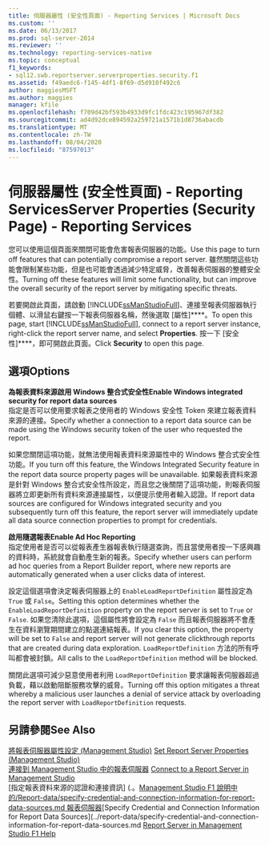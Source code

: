 ```yaml
---
title: 伺服器屬性 (安全性頁面) - Reporting Services | Microsoft Docs
ms.custom: ''
ms.date: 06/13/2017
ms.prod: sql-server-2014
ms.reviewer: ''
ms.technology: reporting-services-native
ms.topic: conceptual
f1_keywords:
- sql12.swb.reportserver.serverproperties.security.f1
ms.assetid: f49aedc6-f145-4df1-8f69-d5d910f492c6
author: maggiesMSFT
ms.author: maggies
manager: kfile
ms.openlocfilehash: f709d42bf593b4933d9fc1fdc423c195967df382
ms.sourcegitcommit: ad4d92dce894592a259721a1571b1d8736abacdb
ms.translationtype: MT
ms.contentlocale: zh-TW
ms.lasthandoff: 08/04/2020
ms.locfileid: "87597013"
---
```

# <a name="server-properties-security-page---reporting-services"></a><span data-ttu-id="5f34f-102">伺服器屬性 (安全性頁面) - Reporting Services</span><span class="sxs-lookup"><span data-stu-id="5f34f-102">Server Properties (Security Page) - Reporting Services</span></span>
  <span data-ttu-id="5f34f-103">您可以使用這個頁面來關閉可能會危害報表伺服器的功能。</span><span class="sxs-lookup"><span data-stu-id="5f34f-103">Use this page to turn off features that can potentially compromise a report server.</span></span> <span data-ttu-id="5f34f-104">雖然關閉這些功能會限制某些功能，但是也可能會透過減少特定威脅，改善報表伺服器的整體安全性。</span><span class="sxs-lookup"><span data-stu-id="5f34f-104">Turning off these features will limit some functionality, but can improve the overall security of the report server by mitigating specific threats.</span></span>  
  
 <span data-ttu-id="5f34f-105">若要開啟此頁面，請啟動 [!INCLUDE[ssManStudioFull](../../includes/ssmanstudiofull-md.md)]、連接至報表伺服器執行個體、以滑鼠右鍵按一下報表伺服器名稱，然後選取 [屬性]\*\*\*\*。</span><span class="sxs-lookup"><span data-stu-id="5f34f-105">To open this page, start [!INCLUDE[ssManStudioFull](../../includes/ssmanstudiofull-md.md)], connect to a report server instance, right-click the report server name, and select **Properties**.</span></span> <span data-ttu-id="5f34f-106">按一下 [安全性]\*\*\*\*，即可開啟此頁面。</span><span class="sxs-lookup"><span data-stu-id="5f34f-106">Click **Security** to open this page.</span></span>  
  
## <a name="options"></a><span data-ttu-id="5f34f-107">選項</span><span class="sxs-lookup"><span data-stu-id="5f34f-107">Options</span></span>  
 <span data-ttu-id="5f34f-108">**為報表資料來源啟用 Windows 整合式安全性**</span><span class="sxs-lookup"><span data-stu-id="5f34f-108">**Enable Windows integrated security for report data sources**</span></span>  
 <span data-ttu-id="5f34f-109">指定是否可以使用要求報表之使用者的 Windows 安全性 Token 來建立報表資料來源的連接。</span><span class="sxs-lookup"><span data-stu-id="5f34f-109">Specify whether a connection to a report data source can be made using the Windows security token of the user who requested the report.</span></span>  
  
 <span data-ttu-id="5f34f-110">如果您關閉這項功能，就無法使用報表資料來源屬性中的 Windows 整合式安全性功能。</span><span class="sxs-lookup"><span data-stu-id="5f34f-110">If you turn off this feature, the Windows Integrated Security feature in the report data source property pages will be unavailable.</span></span> <span data-ttu-id="5f34f-111">如果報表資料來源是針對 Windows 整合式安全性所設定，而且您之後關閉了這項功能，則報表伺服器將立即更新所有資料來源連接屬性，以便提示使用者輸入認證。</span><span class="sxs-lookup"><span data-stu-id="5f34f-111">If report data sources are configured for Windows integrated security and you subsequently turn off this feature, the report server will immediately update all data source connection properties to prompt for credentials.</span></span>  
  
 <span data-ttu-id="5f34f-112">**啟用隨選報表**</span><span class="sxs-lookup"><span data-stu-id="5f34f-112">**Enable Ad Hoc Reporting**</span></span>  
 <span data-ttu-id="5f34f-113">指定使用者是否可以從報表產生器報表執行隨選查詢，而且當使用者按一下感興趣的資料時，系統就會自動產生新的報表。</span><span class="sxs-lookup"><span data-stu-id="5f34f-113">Specify whether users can perform ad hoc queries from a Report Builder report, where new reports are automatically generated when a user clicks data of interest.</span></span>  
  
 <span data-ttu-id="5f34f-114">設定這個選項會決定報表伺服器上的 `EnableLoadReportDefinition` 屬性設定為 `True` 或 `False`。</span><span class="sxs-lookup"><span data-stu-id="5f34f-114">Setting this option determines whether the `EnableLoadReportDefinition` property on the report server is set to `True` or `False`.</span></span> <span data-ttu-id="5f34f-115">如果您清除此選項，這個屬性將會設定為 `False` 而且報表伺服器將不會產生在資料瀏覽期間建立的點選連結報表。</span><span class="sxs-lookup"><span data-stu-id="5f34f-115">If you clear this option, the property will be set to `False` and report server will not generate clickthrough reports that are created during data exploration.</span></span> <span data-ttu-id="5f34f-116">`LoadReportDefinition` 方法的所有呼叫都會被封鎖。</span><span class="sxs-lookup"><span data-stu-id="5f34f-116">All calls to the `LoadReportDefinition` method will be blocked.</span></span>  
  
 <span data-ttu-id="5f34f-117">關閉此選項可減少惡意使用者利用 `LoadReportDefinition` 要求讓報表伺服器超過負載，藉以啟動阻斷服務攻擊的威脅。</span><span class="sxs-lookup"><span data-stu-id="5f34f-117">Turning off this option mitigates a threat whereby a malicious user launches a denial of service attack by overloading the report server with `LoadReportDefinition` requests.</span></span>  
  
## <a name="see-also"></a><span data-ttu-id="5f34f-118">另請參閱</span><span class="sxs-lookup"><span data-stu-id="5f34f-118">See Also</span></span>  
 <span data-ttu-id="5f34f-119">[將報表伺服器屬性設定 &#40;Management Studio&#41;](set-report-server-properties-management-studio.md) </span><span class="sxs-lookup"><span data-stu-id="5f34f-119">[Set Report Server Properties &#40;Management Studio&#41;](set-report-server-properties-management-studio.md) </span></span>  
 <span data-ttu-id="5f34f-120">[連接到 Management Studio 中的報表伺服器](connect-to-a-report-server-in-management-studio.md) </span><span class="sxs-lookup"><span data-stu-id="5f34f-120">[Connect to a Report Server in Management Studio](connect-to-a-report-server-in-management-studio.md) </span></span>  
 <span data-ttu-id="5f34f-121">[指定報表資料來源的認證和連接資訊] (.。[Management Studio F1 說明中的/Report-data/specify-credential-and-connection-information-for-report-data-sources.md 報表伺服器](report-server-in-management-studio-f1-help.md)</span><span class="sxs-lookup"><span data-stu-id="5f34f-121">[Specify Credential and Connection Information for Report Data Sources](../report-data/specify-credential-and-connection-information-for-report-data-sources.md [Report Server in Management Studio F1 Help](report-server-in-management-studio-f1-help.md)</span></span>  
  
  
